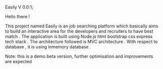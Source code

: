 Easily V 0.0:1;

Hello there !

This project named Easily is an job searching platform which basically aims to build an interactive area for the developers and recruiters to have best match . 
The application is built using Node.js html bootstrap css express tech stack . The architecture followed is MVC architecture . 
With respect to database , it is using inmemory database . 

Note: this is a demo beta version, further optimisation and improvements are expected 
